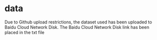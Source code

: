 # data
Due to Github upload restrictions, the dataset used has been uploaded to Baidu Cloud Network Disk. The Baidu Cloud Network Disk link has been placed in the txt file
